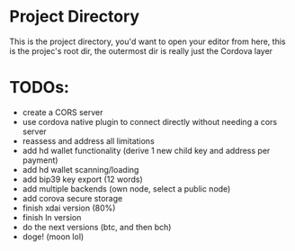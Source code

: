 # Project Directory

This is the project directory, you'd want to open your editor from here, this is the projec's root dir, the outermost dir is really just the Cordova layer

# TODOs:

<!-- test output screenshot  -->
<!-- <img src="test-output-sshot.png" />  -->

<div style="margin: 10px"></div>

- create a CORS server
- use cordova native plugin to connect directly without needing a cors server
- reassess and address all limitations
- add hd wallet functionality (derive 1 new child key and address per payment)
- add hd wallet scanning/loading
- add bip39 key export (12 words)
- add multiple backends (own node, select a public node)
- add corova secure storage
- finish xdai version (80%)
- finish ln version
- do the next versions (btc, and then bch)
- doge! (moon lol)


<div style="margin: 10px"></div>
